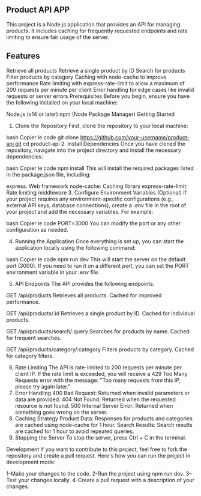
## **Product API APP**
This project is a Node.js application that provides an API for managing products. It includes caching for frequently requested endpoints and rate limiting to ensure fair usage of the server.

## Features
Retrieve all products
Retrieve a single product by ID
Search for products
Filter products by category
Caching with node-cache to improve performance
Rate limiting with express-rate-limit to allow a maximum of 200 requests per minute per client
Error handling for edge cases like invalid requests or server errors
Prerequisites
Before you begin, ensure you have the following installed on your local machine:

Node.js (v14 or later)
npm (Node Package Manager)
Getting Started
1. Clone the Repository
First, clone the repository to your local machine:

bash
Copier le code
git clone https://github.com/your-username/product-api.git
cd product-api
2. Install Dependencies
Once you have cloned the repository, navigate into the project directory and install the necessary dependencies:

bash
Copier le code
npm install
This will install the required packages listed in the package.json file, including:

express: Web framework
node-cache: Caching library
express-rate-limit: Rate limiting middleware
3. Configure Environment Variables (Optional)
If your project requires any environment-specific configurations (e.g., external API keys, database connections), create a .env file in the root of your project and add the necessary variables. For example:

bash
Copier le code
PORT=3000
You can modify the port or any other configuration as needed.

4. Running the Application
Once everything is set up, you can start the application locally using the following command:

bash
Copier le code
npm run dev
This will start the server on the default port (3000). If you need to run it on a different port, you can set the PORT environment variable in your .env file.

5. API Endpoints
The API provides the following endpoints:

GET /api/products
Retrieves all products. Cached for improved performance.

GET /api/products/:id
Retrieves a single product by ID. Cached for individual products.

GET /api/products/search/:query
Searches for products by name. Cached for frequent searches.

GET /api/products/category/:category
Filters products by category. Cached for category filters.

6. Rate Limiting
The API is rate-limited to 200 requests per minute per client IP.
If the rate limit is exceeded, you will receive a 429 Too Many Requests error with the message:
"Too many requests from this IP, please try again later."
7. Error Handling
400 Bad Request: Returned when invalid parameters or data are provided.
404 Not Found: Returned when the requested resource is not found.
500 Internal Server Error: Returned when something goes wrong on the server.
8. Caching Strategy
Product Data: Responses for products and categories are cached using node-cache for 1 hour.
Search Results: Search results are cached for 1 hour to avoid repeated queries.
9. Stopping the Server
To stop the server, press Ctrl + C in the terminal.

Development
If you want to contribute to this project, feel free to fork the repository and create a pull request. Here's how you can run the project in development mode:

1-Make your changes to the code.
2-Run the project using npm run dev.
3-Test your changes locally.
4-Create a pull request with a description of your changes.
